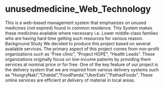 # unusedmedicine_Web_Technology
This is a web-based management system that emphasizes on unused medicines (not expired) found in common residence. This System makes these medicines available where necessary i.e. Lower middle-class families who are having hard time getting such resources for various reason.
Background Study
We decided to produce this project based on several available services. The primary aspect of this project comes from non-profit organizations such as “Free clinic”, “Project HOPE”, “Health Leads”.
These organizations originally focus on low-income patients by providing them services at nominal price or for free.
One of the key feature of our project is the delivery system that we are inspired from various delivery systems such as “HungryNaki”,”Chaldal”,”FoodPanda’,”UberEats”,”PathaoFoods”. These online services are efficient at delivery of material in local areas.

